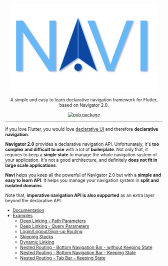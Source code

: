 <div align="center">
  <img src="assets/navi-logo-shadow.png" alt="Navi" />

  <p>
    A simple and easy to learn declarative navigation framework for Flutter, based on Navigator 2.0.
  </p>

  <a href="https://pub.dev/packages/navi">
    <img src="https://img.shields.io/pub/v/navi.svg" alt="pub package">
  </a>
</div>

---

If you love Flutter, you would love [declarative UI](https://flutter.dev/docs/get-started/flutter-for/declarative) and
therefore **declarative navigation**.

**Navigator 2.0** provides a declarative navigation API. Unfortunately, it's **too complex and difficult to use** with a
lot of **boilerplate**. Not only that, it requires to keep a **single state** to manage the whole navigation system of
your application. It's not a good architecture, and definitely **does not fit in large scale applications**.

**Navi** helps you keep all the powerful of Navigator 2.0 but with a **simple and easy to learn API**. It helps you
manage your navigation system in **split and isolated domains**.

Note that, **imperative navigation API is also supported** as an extra layer beyond the declarative API.

* [Documentation](navi)
* [Examples](examples)
  * [Deep Linking - Path Parameters](examples/uxr/1-deep-linking-path-parameters)
  * [Deep Linking - Query Parameters](examples/uxr/2-deep-linking-query-parameters)
  * [Login/Logout/Sign-up Routing](examples/uxr/3-sign-in-routing)
  * [Skipping Stacks](examples/uxr/5-skipping-stacks)
  * [Dynamic Linking](examples/uxr/6-dynamic-linking)
  * [Nested Routing - Bottom Navigation Bar - without Keeping State](examples/bottom-navigation-bar-without-keeping-state)
  * [Nested Routing - Bottom Navigation Bar - Keeping State](examples/bottom-navigation-bar-keeping-state)
  * [Nested Routing - Tab Bar - Keeping State](examples/tab-bar-keeping-state)
